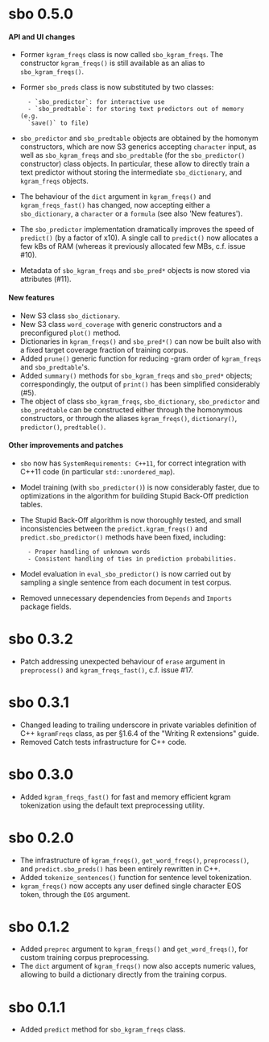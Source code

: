 # sbo 0.5.0

#### API and UI changes 
* Former `kgram_freqs` class is now called `sbo_kgram_freqs`. The constructor
`kgram_freqs()` is still available as an alias to `sbo_kgram_freqs()`.
* Former `sbo_preds` class is now substituted by two classes:
        
        - `sbo_predictor`: for interactive use
        - `sbo_predtable`: for storing text predictors out of memory (e.g. 
        `save()` to file)
        
* `sbo_predictor` and `sbo_predtable` objects are obtained by the homonym 
constructors, which are now S3 generics accepting `character` input, as well as
`sbo_kgram_freqs` and `sbo_predtable` (for the `sbo_predictor()` constructor) 
class objects. In particular, these allow to directly train a text predictor
without storing the intermediate `sbo_dictionary`, and `kgram_freqs` objects.
* The behaviour of the `dict` argument in `kgram_freqs()` and `kgram_freqs_fast()`  has changed, now accepting either a `sbo_dictionary`, a `character` or a `formula` (see also 'New features').
* The `sbo_predictor` implementation dramatically improves the speed of 
`predict()` (by a factor of x10). A single call to `predict()` now allocates a 
few kBs of RAM (whereas it previously allocated few MBs, c.f. issue #10).
* Metadata of `sbo_kgram_freqs` and `sbo_pred*` objects is now stored via 
attributes (#11).

#### New features
* New S3 class `sbo_dictionary`.
* New S3 class `word_coverage` with generic constructors and a preconfigured
`plot()` method. 
* Dictionaries in `kgram_freqs()` and `sbo_pred*()` can now
be built also with a fixed target coverage fraction of training corpus.
* Added `prune()` generic function for reducing -gram order of 
`kgram_freqs` and `sbo_predtable`'s.
* Added `summary()` methods for `sbo_kgram_freqs` and `sbo_pred*` objects; 
correspondingly, the output of `print()` has been simplified considerably (#5).
* The object of class `sbo_kgram_freqs`, `sbo_dictionary`, `sbo_predictor` and
`sbo_predtable` can be constructed either through the homonymous constructors,
or through the aliases `kgram_freqs()`, `dictionary()`, `predictor()`,
`predtable()`.

#### Other improvements and patches
* `sbo` now has `SystemRequirements: C++11`, for correct integration with C++11 code (in particular `std::unordered_map`).
* Model training (with `sbo_predictor()`) is now considerably faster, due to
optimizations in the algorithm for building Stupid Back-Off prediction tables.
* The Stupid Back-Off algorithm is now thoroughly tested, and small 
inconsistencies between the `predict.kgram_freqs()` and 
`predict.sbo_predictor()` methods have been fixed, including:

        - Proper handling of unknown words
        - Consistent handling of ties in prediction probabilities.
* Model evaluation in `eval_sbo_predictor()` is now carried out by sampling
a single sentence from each document in test corpus.
* Removed unnecessary dependencies from `Depends` and `Imports` package fields.

# sbo 0.3.2
* Patch addressing unexpected behaviour of `erase` argument in 
`preprocess()` and `kgram_freqs_fast()`, c.f. issue #17.

# sbo 0.3.1
* Changed leading to trailing underscore in private variables definition of C++ `kgramFreqs` class, as per §1.6.4 of the "Writing R extensions" guide.
* Removed Catch tests infrastructure for C++ code.

# sbo 0.3.0
* Added `kgram_freqs_fast()` for fast and memory efficient kgram 
tokenization using the default text preprocessing utility.

# sbo 0.2.0
* The infrastructure of `kgram_freqs()`, `get_word_freqs()`, `preprocess()`,  and `predict.sbo_preds()` has been entirely rewritten in C++.
* Added `tokenize_sentences()` function for sentence level tokenization.
* `kgram_freqs()` now accepts any user defined single character EOS token, through the `EOS` argument.

# sbo 0.1.2

* Added `preproc` argument to `kgram_freqs()` and `get_word_freqs()`, for 
custom training corpus preprocessing.
* The `dict` argument of `kgram_freqs()` now also accepts numeric values,
allowing to build a dictionary directly from the training corpus.

# sbo 0.1.1

* Added `predict` method for `sbo_kgram_freqs` class.
